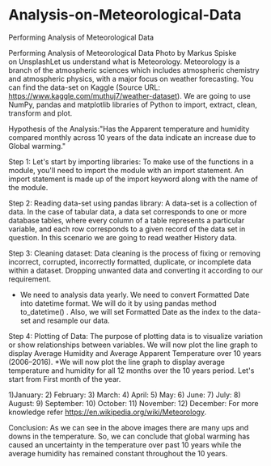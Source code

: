# Analysis-on-Meteorological-Data
Performing Analysis of Meteorological Data

Performing Analysis of Meteorological Data
Photo by Markus Spiske on UnsplashLet us understand what is Meteorology. Meteorology is a branch of the atmospheric sciences which includes atmospheric chemistry and atmospheric physics, with a major focus on weather forecasting.
  You can find the data-set on Kaggle (Source URL: https://www.kaggle.com/muthuj7/weather-dataset). We are going to use NumPy, pandas and matplotlib libraries of Python to import, extract, clean, transform and plot.

Hypothesis of the Analysis:"Has the Apparent temperature and humidity compared monthly across 10 years of the data indicate an increase due to Global warming."

Step 1:
Let's start by importing libraries:
To make use of the functions in a module, you'll need to import the module with an import statement. An import statement is made up of the import keyword along with the name of the module.

Step 2:
Reading data-set using pandas library:
A data-set is a collection of data. In the case of tabular data, a data set corresponds to one or more database tables, where every column of a table represents a particular variable, and each row corresponds to a given record of the data set in question. In this scenario we are going to read weather History data.

Step 3:
Cleaning dataset:
Data cleaning is the process of fixing or removing incorrect, corrupted, incorrectly formatted, duplicate, or incomplete data within a dataset. Dropping unwanted data and converting it according to our requirement.
* We need to analysis data yearly. We need to convert Formatted Date into datetime format. We will do it by using pandas method to_datetime() . Also, we will set Formatted Date as the index to the data-set and resample our data.

Step 4:
Plotting of Data:
The purpose of plotting data is to visualize variation or show relationships between variables. We will now plot the line graph to display Average Humidity and Average Apparent Temperature over 10 years (2006–2016).
*We will now plot the line graph to display average temperature and humidity for all 12 months over the 10 years period. Let's start from First month of the year.

1)January:
2) February:
3) March:
4) April:
5) May:
6) June:
7) July:
8) August:
9) September:
10) October:
11) November:
12) December:
For more knowledge refer https://en.wikipedia.org/wiki/Meteorology.

Conclusion: As we can see in the above images there are many ups and downs in the temperature. So, we can conclude that global warming has caused an uncertainty in the temperature over past 10 years while the average humidity has remained constant throughout the 10 years.

